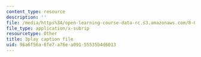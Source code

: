 ```yaml
---
content_type: resource
description: ''
file: /media/https%3A/open-learning-course-data-rc.s3.amazonaws.com/8-04-quantum-physics-i-spring-2013/96a6f56a6fe7a76ea09155535b4d6013_Uk5DUtHY7LM.srt
file_type: application/x-subrip
resourcetype: Other
title: 3play caption file
uid: 96a6f56a-6fe7-a76e-a091-55535b4d6013
---
```

